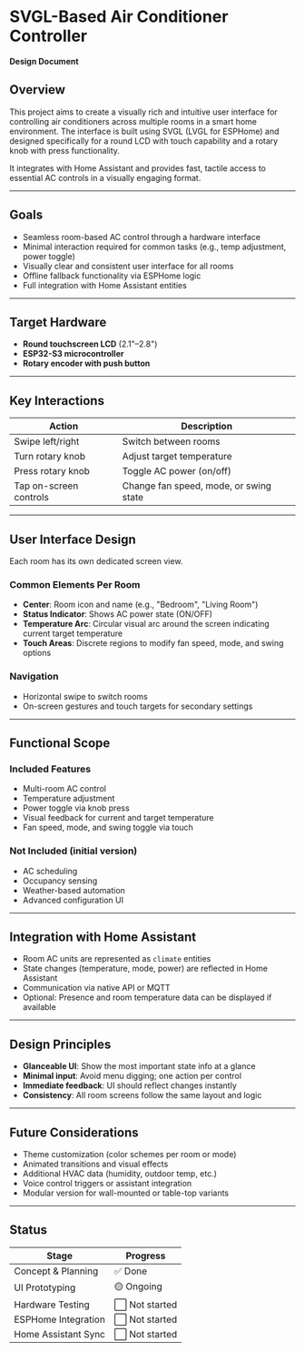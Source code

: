 # SVGL-Based Air Conditioner Controller  
**Design Document**

## Overview

This project aims to create a visually rich and intuitive user interface for controlling air conditioners across multiple rooms in a smart home environment. The interface is built using SVGL (LVGL for ESPHome) and designed specifically for a round LCD with touch capability and a rotary knob with press functionality.

It integrates with Home Assistant and provides fast, tactile access to essential AC controls in a visually engaging format.

---

## Goals

- Seamless room-based AC control through a hardware interface
- Minimal interaction required for common tasks (e.g., temp adjustment, power toggle)
- Visually clear and consistent user interface for all rooms
- Offline fallback functionality via ESPHome logic
- Full integration with Home Assistant entities

---

## Target Hardware

- **Round touchscreen LCD** (2.1"–2.8")
- **ESP32-S3 microcontroller**
- **Rotary encoder with push button**

---

## Key Interactions

| Action               | Description                              |
|----------------------|-------------------------------------------|
| Swipe left/right     | Switch between rooms                      |
| Turn rotary knob     | Adjust target temperature                 |
| Press rotary knob    | Toggle AC power (on/off)                  |
| Tap on-screen controls | Change fan speed, mode, or swing state   |

---

## User Interface Design

Each room has its own dedicated screen view.

### Common Elements Per Room

- **Center**: Room icon and name (e.g., "Bedroom", "Living Room")
- **Status Indicator**: Shows AC power state (ON/OFF)
- **Temperature Arc**: Circular visual arc around the screen indicating current target temperature
- **Touch Areas**: Discrete regions to modify fan speed, mode, and swing options

### Navigation

- Horizontal swipe to switch rooms
- On-screen gestures and touch targets for secondary settings

---

## Functional Scope

### Included Features

- Multi-room AC control
- Temperature adjustment
- Power toggle via knob press
- Visual feedback for current and target temperature
- Fan speed, mode, and swing toggle via touch

### Not Included (initial version)

- AC scheduling
- Occupancy sensing
- Weather-based automation
- Advanced configuration UI

---

## Integration with Home Assistant

- Room AC units are represented as `climate` entities
- State changes (temperature, mode, power) are reflected in Home Assistant
- Communication via native API or MQTT
- Optional: Presence and room temperature data can be displayed if available

---

## Design Principles

- **Glanceable UI**: Show the most important state info at a glance
- **Minimal input**: Avoid menu digging; one action per control
- **Immediate feedback**: UI should reflect changes instantly
- **Consistency**: All room screens follow the same layout and logic

---

## Future Considerations

- Theme customization (color schemes per room or mode)
- Animated transitions and visual effects
- Additional HVAC data (humidity, outdoor temp, etc.)
- Voice control triggers or assistant integration
- Modular version for wall-mounted or table-top variants

---

## Status

| Stage               | Progress     |
|---------------------|--------------|
| Concept & Planning  | ✅ Done       |
| UI Prototyping      | 🟡 Ongoing    |
| Hardware Testing    | ⬜ Not started |
| ESPHome Integration | ⬜ Not started |
| Home Assistant Sync | ⬜ Not started |
